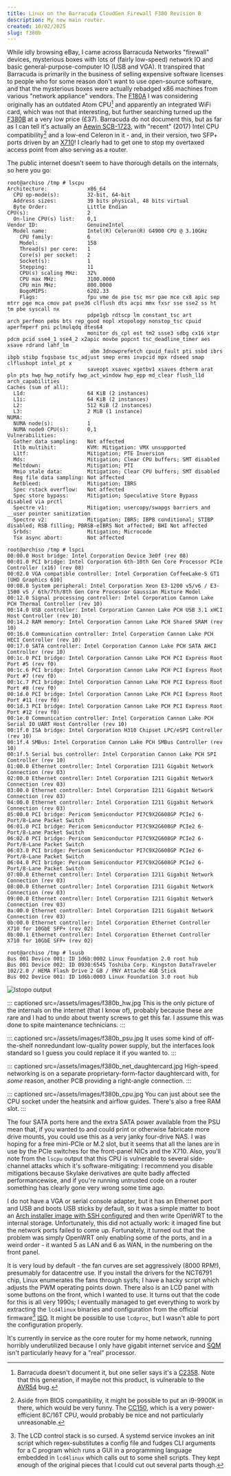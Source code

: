 ```yaml
---
title: Linux on the Barracuda CloudGen Firewall F380 Revision B
description: My new main router.
created: 10/02/2025
slug: f380b
---
```

While idly browsing eBay, I came across Barracuda Networks "firewall" devices, mysterious boxes with lots of (fairly low-speed) network IO and basic general-purpose-computer IO (USB and VGA). It transpired that Barracuda is primarily in the business of selling expensive software licenses to people who for some reason don't want to use open-source software, and that the mysterious boxes were actually rebadged x86 machines from various "network appliance" vendors. The [F180A](https://campus.barracuda.com/product/cloudgenfirewall/doc/169426005/f180-and-f183-revision-a) I was considering originally has an outdated Atom CPU[^1] and apparently an integrated WiFi card, which was not that interesting, but further searching turned up the [F380B](https://campus.barracuda.com/product/cloudgenfirewall/doc/93880710/f380-revision-b/) at a very low price (£37). Barracuda do not document this, but as far as I can tell it's actually an [Aewin SCB-1723](https://www.aewin.com/products/scb-1723/), with "recent" (2017) Intel CPU compatibility[^2] and a low-end Celeron in it - and, in their version, two SFP+ ports driven by an [X710](https://www.intel.com/content/www/us/en/products/details/ethernet/700-network-adapters/x710-network-adapters/docs.html)! I clearly had to get one to stop my overtaxed access point from also serving as a router.

The public internet doesn't seem to have thorough details on the internals, so here you go:

```
root@archiso /tmp # lscpu
Architecture:             x86_64
  CPU op-mode(s):         32-bit, 64-bit
  Address sizes:          39 bits physical, 48 bits virtual
  Byte Order:             Little Endian
CPU(s):                   2
  On-line CPU(s) list:    0,1
Vendor ID:                GenuineIntel
  Model name:             Intel(R) Celeron(R) G4900 CPU @ 3.10GHz
    CPU family:           6
    Model:                158
    Thread(s) per core:   1
    Core(s) per socket:   2
    Socket(s):            1
    Stepping:             11
    CPU(s) scaling MHz:   32%
    CPU max MHz:          3100.0000
    CPU min MHz:          800.0000
    BogoMIPS:             6202.33
    Flags:                fpu vme de pse tsc msr pae mce cx8 apic sep mtrr pge mca cmov pat pse36 clflush dts acpi mmx fxsr sse sse2 ss ht tm pbe syscall nx
                          pdpe1gb rdtscp lm constant_tsc art arch_perfmon pebs bts rep_good nopl xtopology nonstop_tsc cpuid aperfmperf pni pclmulqdq dtes64
                          monitor ds_cpl est tm2 ssse3 sdbg cx16 xtpr pdcm pcid sse4_1 sse4_2 x2apic movbe popcnt tsc_deadline_timer aes xsave rdrand lahf_lm
                           abm 3dnowprefetch cpuid_fault pti ssbd ibrs ibpb stibp fsgsbase tsc_adjust smep erms invpcid mpx rdseed smap clflushopt intel_pt x
                          saveopt xsavec xgetbv1 xsaves dtherm arat pln pts hwp hwp_notify hwp_act_window hwp_epp md_clear flush_l1d arch_capabilities
Caches (sum of all):
  L1d:                    64 KiB (2 instances)
  L1i:                    64 KiB (2 instances)
  L2:                     512 KiB (2 instances)
  L3:                     2 MiB (1 instance)
NUMA:
  NUMA node(s):           1
  NUMA node0 CPU(s):      0,1
Vulnerabilities:
  Gather data sampling:   Not affected
  Itlb multihit:          KVM: Mitigation: VMX unsupported
  L1tf:                   Mitigation; PTE Inversion
  Mds:                    Mitigation; Clear CPU buffers; SMT disabled
  Meltdown:               Mitigation; PTI
  Mmio stale data:        Mitigation; Clear CPU buffers; SMT disabled
  Reg file data sampling: Not affected
  Retbleed:               Mitigation; IBRS
  Spec rstack overflow:   Not affected
  Spec store bypass:      Mitigation; Speculative Store Bypass disabled via prctl
  Spectre v1:             Mitigation; usercopy/swapgs barriers and __user pointer sanitization
  Spectre v2:             Mitigation; IBRS; IBPB conditional; STIBP disabled; RSB filling; PBRSB-eIBRS Not affected; BHI Not affected
  Srbds:                  Mitigation; Microcode
  Tsx async abort:        Not affected
```

```
root@archiso /tmp # lspci
00:00.0 Host bridge: Intel Corporation Device 3e0f (rev 08)
00:01.0 PCI bridge: Intel Corporation 6th-10th Gen Core Processor PCIe Controller (x16) (rev 08)
00:02.0 VGA compatible controller: Intel Corporation CoffeeLake-S GT1 [UHD Graphics 610]
00:08.0 System peripheral: Intel Corporation Xeon E3-1200 v5/v6 / E3-1500 v5 / 6th/7th/8th Gen Core Processor Gaussian Mixture Model
00:12.0 Signal processing controller: Intel Corporation Cannon Lake PCH Thermal Controller (rev 10)
00:14.0 USB controller: Intel Corporation Cannon Lake PCH USB 3.1 xHCI Host Controller (rev 10)
00:14.2 RAM memory: Intel Corporation Cannon Lake PCH Shared SRAM (rev 10)
00:16.0 Communication controller: Intel Corporation Cannon Lake PCH HECI Controller (rev 10)
00:17.0 SATA controller: Intel Corporation Cannon Lake PCH SATA AHCI Controller (rev 10)
00:1c.0 PCI bridge: Intel Corporation Cannon Lake PCH PCI Express Root Port #5 (rev f0)
00:1c.6 PCI bridge: Intel Corporation Cannon Lake PCH PCI Express Root Port #7 (rev f0)
00:1c.7 PCI bridge: Intel Corporation Cannon Lake PCH PCI Express Root Port #8 (rev f0)
00:1d.0 PCI bridge: Intel Corporation Cannon Lake PCH PCI Express Root Port #11 (rev f0)
00:1d.3 PCI bridge: Intel Corporation Cannon Lake PCH PCI Express Root Port #12 (rev f0)
00:1e.0 Communication controller: Intel Corporation Cannon Lake PCH Serial IO UART Host Controller (rev 10)
00:1f.0 ISA bridge: Intel Corporation H310 Chipset LPC/eSPI Controller (rev 10)
00:1f.4 SMBus: Intel Corporation Cannon Lake PCH SMBus Controller (rev 10)
00:1f.5 Serial bus controller: Intel Corporation Cannon Lake PCH SPI Controller (rev 10)
01:00.0 Ethernet controller: Intel Corporation I211 Gigabit Network Connection (rev 03)
02:00.0 Ethernet controller: Intel Corporation I211 Gigabit Network Connection (rev 03)
03:00.0 Ethernet controller: Intel Corporation I211 Gigabit Network Connection (rev 03)
04:00.0 Ethernet controller: Intel Corporation I211 Gigabit Network Connection (rev 03)
05:00.0 PCI bridge: Pericom Semiconductor PI7C9X2G608GP PCIe2 6-Port/8-Lane Packet Switch
06:01.0 PCI bridge: Pericom Semiconductor PI7C9X2G608GP PCIe2 6-Port/8-Lane Packet Switch
06:02.0 PCI bridge: Pericom Semiconductor PI7C9X2G608GP PCIe2 6-Port/8-Lane Packet Switch
06:03.0 PCI bridge: Pericom Semiconductor PI7C9X2G608GP PCIe2 6-Port/8-Lane Packet Switch
06:04.0 PCI bridge: Pericom Semiconductor PI7C9X2G608GP PCIe2 6-Port/8-Lane Packet Switch
07:00.0 Ethernet controller: Intel Corporation I211 Gigabit Network Connection (rev 03)
08:00.0 Ethernet controller: Intel Corporation I211 Gigabit Network Connection (rev 03)
09:00.0 Ethernet controller: Intel Corporation I211 Gigabit Network Connection (rev 03)
0a:00.0 Ethernet controller: Intel Corporation I211 Gigabit Network Connection (rev 03)
0b:00.0 Ethernet controller: Intel Corporation Ethernet Controller X710 for 10GbE SFP+ (rev 02)
0b:00.1 Ethernet controller: Intel Corporation Ethernet Controller X710 for 10GbE SFP+ (rev 02)
```

```
root@archiso /tmp # lsusb
Bus 001 Device 001: ID 1d6b:0002 Linux Foundation 2.0 root hub
Bus 001 Device 002: ID 0930:6545 Toshiba Corp. Kingston DataTraveler 102/2.0 / HEMA Flash Drive 2 GB / PNY Attache 4GB Stick
Bus 002 Device 001: ID 1d6b:0003 Linux Foundation 3.0 root hub
```

![lstopo output](/assets/images/f380b_lstopo.png)

::: captioned src=/assets/images/f380b_hw.jpg
This is the only picture of the internals on the internet (that I know of), probably because these are rare and I had to undo about twenty screws to get this far. I assume this was done to spite maintenance technicians.
:::

::: captioned src=/assets/images/f380b_psu.jpg
It uses some kind of off-the-shelf nonredundant low-quality power supply, but the interfaces look standard so I guess you could replace it if you wanted to.
:::

::: captioned src=/assets/images/f380b_net_daughtercard.jpg
High-speed networking is on a separate proprietary-form-factor daughtercard with, for *some* reason, another PCB providing a right-angle connection.
:::

::: captioned src=/assets/images/f380b_cpu.jpg
You can just about see the CPU socket under the heatsink and airflow guides. There's also a free RAM slot.
:::

The four SATA ports here and the extra SATA power available from the PSU mean that, if you wanted to and could print or otherwise fabricate more drive mounts, you could use this as a very janky four-drive NAS. I was hoping for a free mini-PCIe or M.2 slot, but it seems that all the lanes are in use by the PCIe switches for the front-panel NICs and the X710. Also, you'll note from the `lscpu` output that this CPU is vulnerable to several side-channel attacks which it's software-mitigating: I recommend you disable mitigations because Skylake derivatives are quite badly affected performancewise, and if you're running untrusted code on a router something has clearly gone very wrong some time ago.

I do not have a VGA or serial console adapter, but it has an Ethernet port and USB and boots USB sticks by default, so it was a simple matter to boot an [Arch installer image with SSH configured](https://wiki.archlinux.org/title/Install_Arch_Linux_via_SSH#Using_a_single_USB_flash_drive) and then write OpenWRT to the internal storage. Unfortunately, this did not actually work: it imaged fine but the network ports failed to come up. Fortunately, it turned out that the problem was simply OpenWRT only enabling some of the ports, and in a weird order - it wanted 5 as LAN and 6 as WAN, in the numbering on the front panel.

It is very loud by default - the fan curves are set aggressively (8000 RPM!), presumably for datacentre use. If you install the drivers for the NCT6791 chip, Linux enumerates the fans through sysfs; I have a hacky script which adjusts the PWM operating points down. There also is an LCD panel with some buttons on the front, which I wanted to use. It turns out that the code for this is all very 1990s; I eventually managed to get everything to work by extracting the `lcd4linux` binaries and configuration from the official firmware[^3] [ISO](https://dlportal.barracudanetworks.com/download/6120/GWAY-9.0.4-0097.iso). It might be possible to use `lcdproc`, but I wasn't able to port the configuration properly.

It's currently in service as the core router for my home network, running horribly underutilized because I only have gigabit internet service and [SQM](https://openwrt.org/docs/guide-user/network/traffic-shaping/sqm) isn't particularly heavy for a "real" processor.

[^1]: Barracuda doesn't document it, but one seller says it's a [C2358](https://www.intel.com/content/www/us/en/products/sku/77978/intel-atom-processor-c2358-1m-cache-1-70-ghz/specifications.html). Note that this generation, if maybe not this product, is vulnerable to the [AVR54](https://www.servethehome.com/intel-atom-c2000-c0-stepping-fixing-the-avr54-bug/) bug.

[^2]: Aside from BIOS compatibility, it might be possible to put an i9-9900K in there, which would be very funny. The [CC150](https://www.tomshardware.com/news/intel-cc150-cpu-specs-benchmark-results), which is a very power-efficient 8C/16T CPU, would probably be nice and not particularly unreasonable.

[^3]: The LCD control stack is so cursed. A systemd service invokes an init script which regex-substitutes a config file and fudges CLI arguments for a C program which runs a GUI in a programming language embedded in `lcd4linux` which calls out to some shell scripts. They kept enough of the original pieces that I could cut out several parts though.
